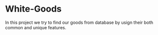 # White-Goods
In this project we try to find our goods from database by usign their both common and unique features.
